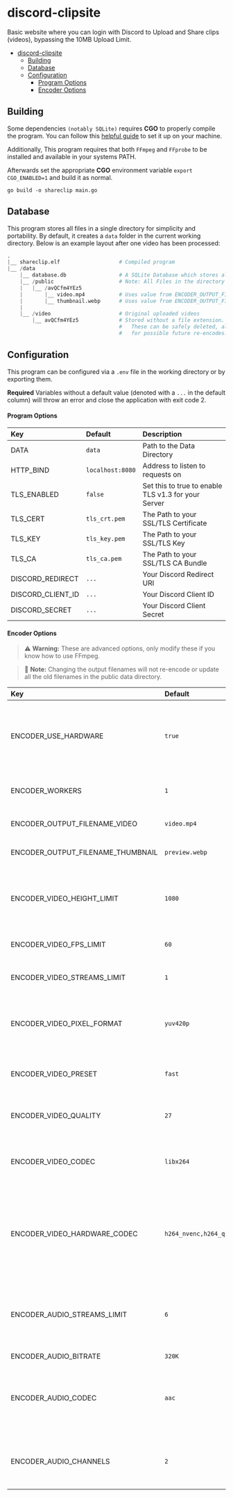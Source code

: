 # discord-clipsite
Basic website where you can login with Discord to Upload and Share clips (videos), bypassing the 10MB Upload Limit.

- [discord-clipsite](#discord-clipsite)
  - [Building](#building)
  - [Database](#database)
  - [Configuration](#configuration)
      - [Program Options](#program-options)
      - [Encoder Options](#encoder-options)


## Building
Some dependencies `(notably SQLite)` requires **CGO** to properly compile the program. You can follow this [helpful guide](https://github.com/go101/go101/wiki/CGO-Environment-Setup) to set it up on your machine. 

Additionally, This program requires that both `FFmpeg` and `FFprobe` to be installed and available in your systems PATH.

Afterwards set the appropriate **CGO** environment variable `export CGO_ENABLED=1` and build it as normal.
```
go build -o shareclip main.go
```


## Database
This program stores all files in a single directory for simplicity and portability. 
By default, it creates a `data` folder in the current working directory. 
Below is an example layout after one video has been processed:

```py
.
|__ shareclip.elf                   # Compiled program
|__ /data
    |__ database.db                 # A SQLite Database which stores all user and video metadata.
    |__ /public                     # Note: All Files in the directory are public!
    |   |__ /avQCfm4YEz5            
    |       |__ video.mp4           # Uses value from ENCODER_OUTPUT_FILENAME_VIDEO
    |       |__ thumbnail.webp      # Uses value from ENCODER_OUTPUT_FILENAME_THUMBNAIL
    |
    |__ /video                      # Original uploaded videos
        |__ avQCfm4YEz5             # Stored without a file extension. 
                                    #   These can be safely deleted, although should be kept 
                                    #   for possible future re-encodes.
```

## Configuration
This program can be configured via a `.env` file in the working directory or by exporting them. 

**Required** Variables without a default value (denoted with a `...` in the default column) will throw an error and close the application with exit code 2.

#### Program Options
| Key               | Default          | Description                                         |
| :---------------- | :--------------- | :-------------------------------------------------- |
| DATA              | `data`           | Path to the Data Directory                          |
| HTTP_BIND         | `localhost:8080` | Address to listen to requests on                    |
| TLS_ENABLED       | `false`          | Set this to true to enable TLS v1.3 for your Server |
| TLS_CERT          | `tls_crt.pem`    | The Path to your SSL/TLS Certificate                |
| TLS_KEY           | `tls_key.pem`    | The Path to your SSL/TLS Key                        |
| TLS_CA            | `tls_ca.pem`     | The Path to your SSL/TLS CA Bundle                  |
| DISCORD_REDIRECT  | `...`            | Your Discord Redirect URI                           |
| DISCORD_CLIENT_ID | `...`            | Your Discord Client ID                              |
| DISCORD_SECRET    | `...`            | Your Discord Client Secret                          |

#### Encoder Options
> ⚠ **Warning:** These are advanced options, only modify these if you know how to use FFmpeg.

> 🔎 **Note:** Changing the output filenames will not re-encode or update all the old filenames in the public data directory.

| Key                               | Default                        | Description                                                                                    |
| :-------------------------------- | :----------------------------- | :--------------------------------------------------------------------------------------------- |
| ENCODER_USE_HARDWARE              | `true`                         | Use Hardware Encoding? Set to anything other than `true` to disable.                           |
| ENCODER_WORKERS                   | `1`                            | Amount of simultaneous video encodings                                                         |
| ENCODER_OUTPUT_FILENAME_VIDEO     | `video.mp4`                    | Output Filename for Video                                                                      |
| ENCODER_OUTPUT_FILENAME_THUMBNAIL | `preview.webp`                 | Output Filename for Thumbnail                                                                  |
| ENCODER_VIDEO_HEIGHT_LIMIT        | `1080`                         | Maximum Output Video Height, scales appropriately using `-1` for width.                        |
| ENCODER_VIDEO_FPS_LIMIT           | `60`                           | Maximum Output Video Framerate                                                                 |
| ENCODER_VIDEO_STREAMS_LIMIT       | `1`                            | Maximum Video Streams to Process                                                               |
| ENCODER_VIDEO_PIXEL_FORMAT        | `yuv420p`                      | Output Pixel Format, should not be modifed for compatibility                                   |
| ENCODER_VIDEO_PRESET              | `fast`                         | Video Preset to use, set to `slow` for better compression                                      |
| ENCODER_VIDEO_QUALITY             | `27`                           | Video "Quality" setting for `-qp` argument                                                     |
| ENCODER_VIDEO_CODEC               | `libx264`                      | Fallback Video Encoder, should be software based.                                              |
| ENCODER_VIDEO_HARDWARE_CODEC      | `h264_nvenc,h264_qsv,h264_amf` | Hardware encoders to test for, ordered by highest quality first and delimited with a comma (,) |
| ENCODER_AUDIO_STREAMS_LIMIT       | `6`                            | Maximum amount of audio streams to merge using `amerge`, set to 6 to support OBS               |
| ENCODER_AUDIO_BITRATE             | `320K`                         | Audio Bitrate                                                                                  |
| ENCODER_AUDIO_CODEC               | `aac`                          | Audio Encoder, should be set to something your container supports                              |
| ENCODER_AUDIO_CHANNELS            | `2`                            | Audio Channels, should not be modifed for compatibility                                        |
